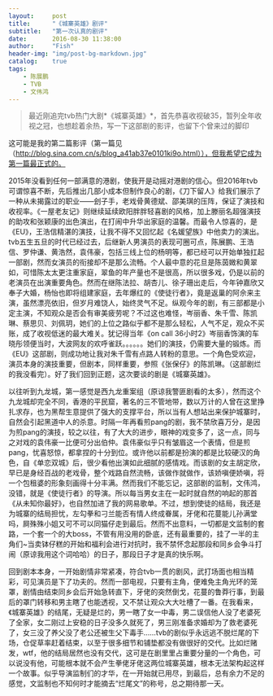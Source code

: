 ```yaml
---
layout:     post
title:      "《城寨英雄》剧评"
subtitle:   "第一次认真的剧评"
date:       2016-08-30 11:38:00
author:     "Fish"
header-img: "img/post-bg-markdown.jpg"
catalog:    true
tags:
    - 陈展鹏
    - TVB
    - 文伟鸿
---
```


> 最近刚追完tvb热门大剧*《城寨英雄》*，首先恭喜收视破35，暂列全年收视之冠，也想趁着余热，写一下这部剧的影评，也留下个曾来过的脚印

这可能是我的第二篇影评（第一篇见（http://blog.sina.com.cn/s/blog_a41ab37e0101ki9o.html）），但我希望它成为第一篇最正式的。

2015年没看到任何一部满意的港剧，使我开是动摇对港剧的信心。但2016年tvb可谓惊喜不断，先后推出几部小成本但制作良心的剧，《刀下留人》给我们展示了一种从未揭露过的职业——刽子手，老戏骨黄德斌、邵美琪的压阵，保证了演技和收视率。《一屋老友记》则继续延续欧阳胖胖轻喜剧的风格，加上滕丽名超强演技的助攻和张颖康的出色演出，在打闹中升华出家庭的温馨。而最令人惊喜的，是《EU》，王浩信精湛的演技，让我不得不又回忆起《名媛望族》中他卖力的演出。tvb五生五旦的时代已经过去，后继新人男演员的表现可圈可点，陈展鹏、王浩信、罗仲谦、黄浩然，袁伟豪，包括三线上位的杨明等，都已经可以开始单独扛起一部剧，然而女演员的衔接却不是那么流畅。个人最中意的花旦是陈茵媺和黄翠如，可惜陈太太更注重家庭，翠鱼的年产量也不是很高，所以很多戏，仍是以前的老演员在出演重要角色。然而在继陈法拉、胡杏儿、徐子珊出走后，今年钟嘉欣又奉子大婚，杨怡也即将组建家庭，去年爆红的《使徒行者》，竟是返巢的阿佘来主演，虽然漂亮依旧，但岁月难饶人，始终灵气不足。纵观今年的剧，有三部都是小定主演，不知观众是否会有审美疲劳呢？不过这也难怪，岑丽香、朱千雪、陈凯琳、蔡思贝、刘佩玥，她们的上位之路似乎都不是那么轻松，人气不足，观众不买账，成了收视低迷的最大难关。犹记得当年《on call 36小时2》岑丽香饰演的车晓彤领便当时，大波网友的欢呼雀跃。。。。。。她们的演技，仍需要大量的锻炼。而《EU》这部剧，则成功地让我对朱千雪有点路人转粉的意思。一个角色受欢迎，演员本身的演技重要，但剧本，同样重要，参照《张保仔》的陈凯琳。（这部剧烂的我没看完）。好了我们回到正题，这次要谈的剧是《城寨英雄》。

以往听到九龙城，第一感觉是西九龙重案组（原谅我警匪剧看的太多），然而这个九龙城却完全不同，香港的平民窟，著名的三不管地带，数以万计的人曾在这里挣扎求存，也为黑帮生意提供了强大的支撑平台，所以当有人想站出来保护城寨时，自然会引起黑道中人的杀意。时隔一年再看煎pang的剧，我不禁欣喜万分，是因为煎pang的演技，较之以往，有了大大的进步，眼神的戏变多了，这一点，同与之对戏的袁伟豪一比便可分出伯仲。袁伟豪似乎只有皱眉这一个表情，但是煎pang，忧喜怒惊，都拿捏的十分到位。或许他以前都是扮演的都是比较硬汉的角色，自《单恋双城》后，很少看他出演如此细腻的感情戏。而该剧的女主胡定欣，早已是身经百战的老戏骨，整个戏路自然流畅，该做作就做作，该娇嗔便娇嗔，将一个包租婆的形象刻画得十分丰满。然而我们不能忘记，这部剧的监制，文伟鸿，没错，就是《使徒行者》的导演。所以每当男女主在一起时就自然的响起的那首《从未知你最好》，也自然加进了我的网易歌单。不过，想到使徒的结局，我还是为城寨的结局担忧，左勾拳和刁兰能否有情人终成眷属，牙佬和花蔓能儿孙满堂吗，屙殊殊小姐又可不可以同猫仔走到最后。然而不出意料，一切都是文监制的套路，一个套一个的大boss，不管有用没用的卧底，还有最重要的，挂了一半的主角们~当卖钵仔糕的开始和福利会进行对抗时，我不禁怀念起那段和同乡会争斗打闹（原谅我用这个词哈哈）的日子，那段日子才是真的快乐啊。

回到剧本本身，一开始剧情非常紧凑，符合tvb一贯的剧风，武打场面也相当精彩，可见演员是下了功夫的。然而一部电视，只要有主角，便难免主角光环的笼罩，剧情由结束同乡会后开始急转直下，牙佬的突然倒戈，花蔓的鲁莽行事，到最后的罩门转移和男主瞎了也能透视，又不禁让观众大大吐槽了一番。在我看来，《城寨英雄》的结尾，无疑是烂的，男一瞎了女一中毒，男二误信他人没了老婆死了全家，女二刚过上安稳的日子没多久就死了，男三刚准备求婚却为了救老婆死了，女三没了养父没了老公还被生父下毒手……tvb的剧似乎永远逃不脱烂尾的下场，仓促草率赶着结束，以至于很多细节和铺垫都没有做很好的交代。比如烂赌发，wtf，他的结局居然也没有交代，这可是在剧里里占重要分量的一个角色，可以说没有他，可能根本就不会产生拳佬牙佬这两位城寨英雄，根本无法架构起这样一个故事。似乎导演监制们的才华，在一开始就已用尽，到最后，总有余力不足的感觉，文监制也不知何时才能摘去“烂尾文”的称号，总之期待那一天。